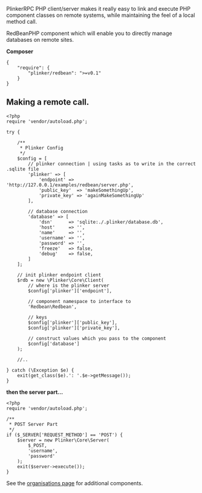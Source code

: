 PlinkerRPC PHP client/server makes it really easy to link and execute PHP component classes on remote systems, while maintaining the feel of a local method call.

RedBeanPHP component which will enable you to directly manage databases on remote sites.

**Composer**

    {
    	"require": {
    		"plinker/redbean": ">=v0.1"
    	}
    }




Making a remote call.
--------------------

    <?php
    require 'vendor/autoload.php';
    
    try {
        
        /**
         * Plinker Config
         */
        $config = [
            // plinker connection | using tasks as to write in the correct .sqlite file
            'plinker' => [
                'endpoint' => 'http://127.0.0.1/examples/redbean/server.php',
                'public_key'  => 'makeSomethingUp',
                'private_key' => 'againMakeSomethingUp'
            ],
        
            // database connection
            'database' => [
                'dsn'      => 'sqlite:./.plinker/database.db',
                'host'     => '',
                'name'     => '',
                'username' => '',
                'password' => '',
                'freeze'   => false,
                'debug'    => false,
            ]
        ];
        
        // init plinker endpoint client
        $rdb = new \Plinker\Core\Client(
            // where is the plinker server
            $config['plinker']['endpoint'],
        
            // component namespace to interface to
            'Redbean\Redbean',
        
            // keys
            $config['plinker']['public_key'],
            $config['plinker']['private_key'],
        
            // construct values which you pass to the component
            $config['database']
        );
    
        //..
        
    } catch (\Exception $e) {
        exit(get_class($e).': '.$e->getMessage());
    }



**then the server part...**

    <?php
    require 'vendor/autoload.php';

    /**
     * POST Server Part
     */
    if ($_SERVER['REQUEST_METHOD'] == 'POST') {
        $server = new Plinker\Core\Server(
            $_POST,
            'username',
            'password'
        );
        exit($server->execute());
    }
    

See the [organisations page](https://github.com/plinker-rpc) for additional components.